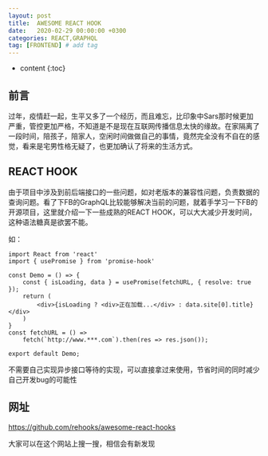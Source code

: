 ```yaml
---
layout: post
title:  AWESOME REACT HOOK
date:   2020-02-29 00:00:00 +0300
categories: REACT,GRAPHQL
tag: [FRONTEND] # add tag
---
```


* content
{:toc}


## 前言

过年，疫情赶一起，生平又多了一个经历，而且难忘，比印象中Sars那时候更加严重，管控更加严格，不知道是不是现在互联网传播信息太快的缘故。在家隔离了一段时间，陪孩子，陪家人，空闲时间做做自己的事情，竟然完全没有不自在的感觉，看来是宅男性格无疑了，也更加确认了将来的生活方式。

## REACT HOOK

由于项目中涉及到前后端接口的一些问题，如对老版本的兼容性问题，负责数据的查询问题。看了下FB的GraphQL比较能够解决当前的问题，就着手学习一下FB的开源项目，这里就介绍一下一些成熟的REACT HOOK，可以大大减少开发时间，这种语法糖真是欲罢不能。

如：
```
import React from 'react'
import { usePromise } from 'promise-hook'

const Demo = () => {
    const { isLoading, data } = usePromise(fetchURL, { resolve: true });
    return (
        <div>{isLoading ? <div>正在加载...</div> : data.site[0].title}</div>
    )
}
const fetchURL = () =>
    fetch(`http://www.***.com`).then(res => res.json());

export default Demo;
```

不需要自己实现异步接口等待的实现，可以直接拿过来使用，节省时间的同时减少自己开发bug的可能性

## 网址

https://github.com/rehooks/awesome-react-hooks

大家可以在这个网站上搜一搜，相信会有新发现